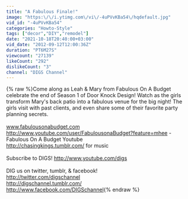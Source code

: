 ```yaml
---
title: "A Fabulous Finale!"
image: "https:\/\/i.ytimg.com\/vi\/-4uPVvKBa54\/hqdefault.jpg"
vid_id: "-4uPVvKBa54"
categories: "Howto-Style"
tags: ["decor","DIY","remodel"]
date: "2021-10-18T20:40:00+03:00"
vid_date: "2012-09-12T12:00:36Z"
duration: "PT6M27S"
viewcount: "27139"
likeCount: "292"
dislikeCount: "3"
channel: "DIGS Channel"
---
```

{% raw %}Come along as Leah &amp; Mary from Fabulous On A Budget celebrate the end of Season 1 of Door Knock Design! Watch as the girls transform Mary's back patio into a fabulous venue for the big night! The girls visit with past clients, and even share some of their favorite party planning secrets.<br /><br />www.fabulousonabudget.com<br /><a rel="nofollow" target="blank" href="http://www.youtube.com/user/FabulousonaBudget?feature=mhee">http://www.youtube.com/user/FabulousonaBudget?feature=mhee</a> - Fabulous On A Budget Youtube<br /><a rel="nofollow" target="blank" href="http://chasingkings.tumblr.com/">http://chasingkings.tumblr.com/</a> for music<br /><br />Subscribe to DIGS! <a rel="nofollow" target="blank" href="http://www.youtube.com/digs">http://www.youtube.com/digs</a><br /><br />DIG us on twitter, tumblr, &amp; facebook!<br /><a rel="nofollow" target="blank" href="http://twitter.com/digschannel">http://twitter.com/digschannel</a><br /><a rel="nofollow" target="blank" href="http://digschannel.tumblr.com/">http://digschannel.tumblr.com/</a><br /><a rel="nofollow" target="blank" href="http://www.facebook.com/DIGSchannel">http://www.facebook.com/DIGSchannel</a>{% endraw %}

